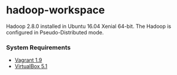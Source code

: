 # hadoop-workspace
Hadoop 2.8.0 installed in Ubuntu 16.04 Xenial 64-bit. The Hadoop is configured in Pseudo-Distributed mode.

### System Requirements
- [Vagrant 1.9](https://www.vagrantup.com/downloads.html)
- [VirtualBox 5.1](https://www.virtualbox.org/wiki/Downloads)

